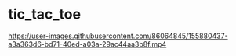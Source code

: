 # tic_tac_toe


https://user-images.githubusercontent.com/86064845/155880437-a3a363d6-bd71-40ed-a03a-29ac44aa3b8f.mp4

